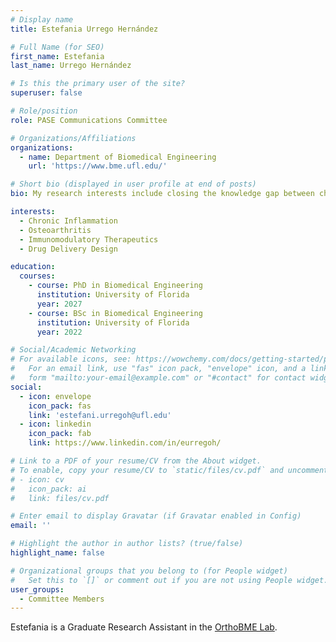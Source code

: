 ```yaml
---
# Display name
title: Estefania Urrego Hernández

# Full Name (for SEO)
first_name: Estefania
last_name: Urrego Hernández

# Is this the primary user of the site?
superuser: false

# Role/position
role: PASE Communications Committee

# Organizations/Affiliations
organizations:
  - name: Department of Biomedical Engineering
    url: 'https://www.bme.ufl.edu/'

# Short bio (displayed in user profile at end of posts)
bio: My research interests include closing the knowledge gap between chronic inflammation as an osteoarthritis symptom and specific metabolic pathways in the joint by utilizing human cells and rodent models.

interests:
  - Chronic Inflammation
  - Osteoarthritis
  - Immunomodulatory Therapeutics
  - Drug Delivery Design

education:
  courses:
    - course: PhD in Biomedical Engineering
      institution: University of Florida
      year: 2027
    - course: BSc in Biomedical Engineering
      institution: University of Florida
      year: 2022

# Social/Academic Networking
# For available icons, see: https://wowchemy.com/docs/getting-started/page-builder/#icons
#   For an email link, use "fas" icon pack, "envelope" icon, and a link in the
#   form "mailto:your-email@example.com" or "#contact" for contact widget.
social:
  - icon: envelope
    icon_pack: fas
    link: 'estefani.urregoh@ufl.edu'
  - icon: linkedin
    icon_pack: fab
    link: https://www.linkedin.com/in/eurregoh/

# Link to a PDF of your resume/CV from the About widget.
# To enable, copy your resume/CV to `static/files/cv.pdf` and uncomment the lines below.
# - icon: cv
#   icon_pack: ai
#   link: files/cv.pdf

# Enter email to display Gravatar (if Gravatar enabled in Config)
email: ''

# Highlight the author in author lists? (true/false)
highlight_name: false

# Organizational groups that you belong to (for People widget)
#   Set this to `[]` or comment out if you are not using People widget.
user_groups:
  - Committee Members
---
```


Estefania is a Graduate Research Assistant in the [OrthoBME Lab](https://www.orthobme.com/).
